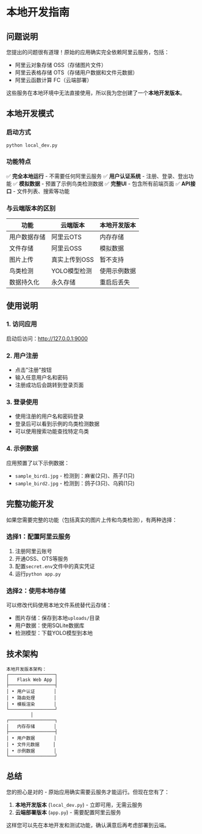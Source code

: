 # 本地开发指南

## 问题说明

您提出的问题很有道理！原始的应用确实完全依赖阿里云服务，包括：
- 阿里云对象存储 OSS（存储图片文件）
- 阿里云表格存储 OTS（存储用户数据和文件元数据）
- 阿里云函数计算 FC（云端部署）

这些服务在本地环境中无法直接使用，所以我为您创建了一个**本地开发版本**。

## 本地开发模式

### 启动方式

```bash
python local_dev.py
```

### 功能特点

✅ **完全本地运行** - 不需要任何阿里云服务
✅ **用户认证系统** - 注册、登录、登出功能
✅ **模拟数据** - 预置了示例鸟类检测数据
✅ **完整UI** - 包含所有前端页面
✅ **API接口** - 文件列表、搜索等功能

### 与云端版本的区别

| 功能 | 云端版本 | 本地开发版本 |
|------|----------|-------------|
| 用户数据存储 | 阿里云OTS | 内存存储 |
| 文件存储 | 阿里云OSS | 模拟数据 |
| 图片上传 | 真实上传到OSS | 暂不支持 |
| 鸟类检测 | YOLO模型检测 | 使用示例数据 |
| 数据持久化 | 永久存储 | 重启后丢失 |

## 使用说明

### 1. 访问应用

启动后访问：http://127.0.0.1:9000

### 2. 用户注册

- 点击"注册"按钮
- 输入任意用户名和密码
- 注册成功后会跳转到登录页面

### 3. 登录使用

- 使用注册的用户名和密码登录
- 登录后可以看到示例的鸟类检测数据
- 可以使用搜索功能查找特定鸟类

### 4. 示例数据

应用预置了以下示例数据：
- `sample_bird1.jpg` - 检测到：麻雀(2只)、燕子(1只)
- `sample_bird2.jpg` - 检测到：鸽子(3只)、乌鸦(1只)

## 完整功能开发

如果您需要完整的功能（包括真实的图片上传和鸟类检测），有两种选择：

### 选择1：配置阿里云服务

1. 注册阿里云账号
2. 开通OSS、OTS等服务
3. 配置`secret.env`文件中的真实凭证
4. 运行`python app.py`

### 选择2：使用本地存储

可以修改代码使用本地文件系统替代云存储：
- 图片存储：保存到本地`uploads/`目录
- 用户数据：使用SQLite数据库
- 检测模型：下载YOLO模型到本地

## 技术架构

```
本地开发版本架构：
┌─────────────────┐
│   Flask Web App │
├─────────────────┤
│ • 用户认证       │
│ • 路由处理       │
│ • 模板渲染       │
└─────────────────┘
         │
┌─────────────────┐
│   内存存储       │
├─────────────────┤
│ • 用户数据       │
│ • 文件元数据     │
│ • 示例数据       │
└─────────────────┘
```

## 总结

您的担心是对的 - 原始应用确实需要云服务才能运行。但现在您有了：

1. **本地开发版本** (`local_dev.py`) - 立即可用，无需云服务
2. **云端部署版本** (`app.py`) - 需要配置阿里云服务

这样您可以先在本地开发和测试功能，确认满意后再考虑部署到云端。